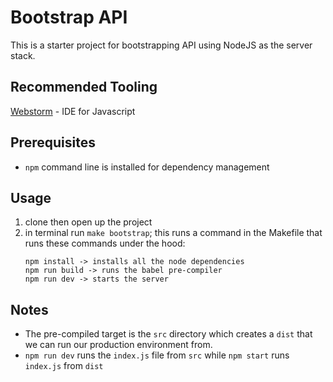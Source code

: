 # Bootstrap API

This is a starter project for bootstrapping API using NodeJS as the server stack.

## Recommended Tooling

[Webstorm](https://www.jetbrains.com/webstorm/) - IDE for Javascript 

## Prerequisites

- `npm` command line is installed for dependency management

## Usage

1. clone then open up the project
2. in terminal run `make bootstrap`; this runs a command in the Makefile that runs these commands under the hood:
   ```
   npm install -> installs all the node dependencies
   npm run build -> runs the babel pre-compiler
   npm run dev -> starts the server
   ```
   
## Notes
- The pre-compiled target is the `src` directory which creates a `dist` that we can run
our production environment from.
- `npm run dev` runs the `index.js` file from `src` while `npm start` runs `index.js` from `dist`


